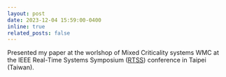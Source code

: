 ```yaml
---
layout: post
date: 2023-12-04 15:59:00-0400
inline: true
related_posts: false
---
```


Presented my paper at the worlshop of Mixed Criticality systems WMC at the IEEE Real-Time Systems Symposium ([RTSS](https://2023.rtss.org/)) conference in Taipei (Taiwan).
